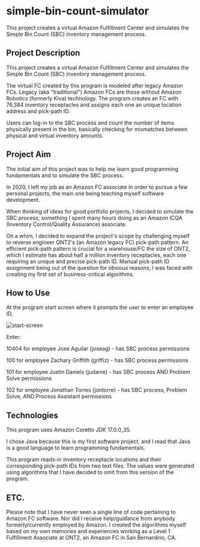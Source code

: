 # simple-bin-count-simulator
This project creates a virtual Amazon Fulfillment Center and simulates the Simple Bin Count (SBC) inventory management process.

## Project Description
This project creates a virtual Amazon Fulfillment Center and simulates the Simple Bin Count (SBC) inventory management process.

The virtual FC created by this program is modeled after legacy Amazon FCs. Legacy (aka "traditional") Amazon FCs are those without Amazon Robotics (formerly Kiva) technology. The program creates an FC with 76,384 inventory receptacles and assigns each one an unique location address and pick-path ID.

Users can log-in to the SBC process and count the number of items physically present in the bin, basically checking for mismatches between physical and virtual inventory amounts.

## Project Aim
The initial aim of this project was to help me learn good programming fundamentals and to simulate the SBC process.

In 2020, I left my job as an Amazon FC associate in order to pursue a few personal projects, the main one being teaching myself software development.

When thinking of ideas for good portfolio projects, I decided to simulate the SBC process, something I spent many hours doing as an Amazon ICQA (Inventory Control/Quality Assurance) associate.

On a whim, I decided to expand the project's scope by challenging myself to reverse engineer ONT2's (an Amazon legacy FC) pick-path pattern. An efficient pick-path pattern is crucial for a warehouse/FC the size of ONT2, which I estimate has about half a million inventory receptacles, each one requiring an unique and precise pick-path ID. Manual pick-path ID assignment being out of the question for obvious reasons, I was faced with creating my first set of business-critical algorithms.

## How to Use
At the program start screen where it prompts the user to enter an employee ID,

![start-screen](https://user-images.githubusercontent.com/129235347/229234792-493d8c7f-e265-488f-af86-2aee46b40f09.jpg)

Enter:

10404 for employee Jose Aguilar (joseag) - has SBC process permissions

100 for employee Zachary Griffith (griffiz) - has SBC process permissions

101 for employee Justin Daniels (judanie) - has SBC process AND Problem Solve permissions

102 for employee Jonathan Torres (jontorre) - has SBC process, Problem Solve, AND Process Assistant permissions

## Technologies
This program uses Amazon Coretto JDK 17.0.0_35.

I chose Java because this is my first software project, and I read that Java is a good language to learn programming fundamentals.

This program reads-in inventory receptacle locations and their corresponding pick-path IDs from two text files. The values were generated using algorithms that I have decided to omit from this version of the program.

## ETC.
Please note that I have never seen a single line of code pertaining to Amazon FC software. Nor did I receive help/guidance from anybody formerly/currently employed by Amazon. I created the algorithms myself based on my own memories and experiences working as a Level 1 Fulfillment Associate at ONT2, an Amazon FC in San Bernardino, CA.

